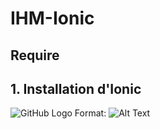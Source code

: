 # IHM-Ionic

## Require


## 1. Installation d'Ionic

![GitHub Logo](/images/logo.png)
Format: ![Alt Text](url)
